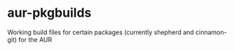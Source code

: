 # aur-pkgbuilds
Working build files for certain packages (currently shepherd and cinnamon-git) for the AUR
